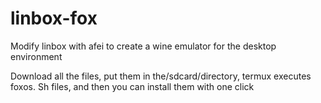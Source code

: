 # linbox-fox
Modify linbox with afei to create a wine emulator for the desktop environment

Download all the files, put them in the/sdcard/directory, termux executes foxos. Sh files, and then you can install them with one click